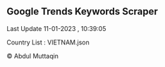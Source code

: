 

## Google Trends Keywords Scraper 
 
Last Update 11-01-2023 , 10:39:05

Country List :
VIETNAM.json



© Abdul Muttaqin 
